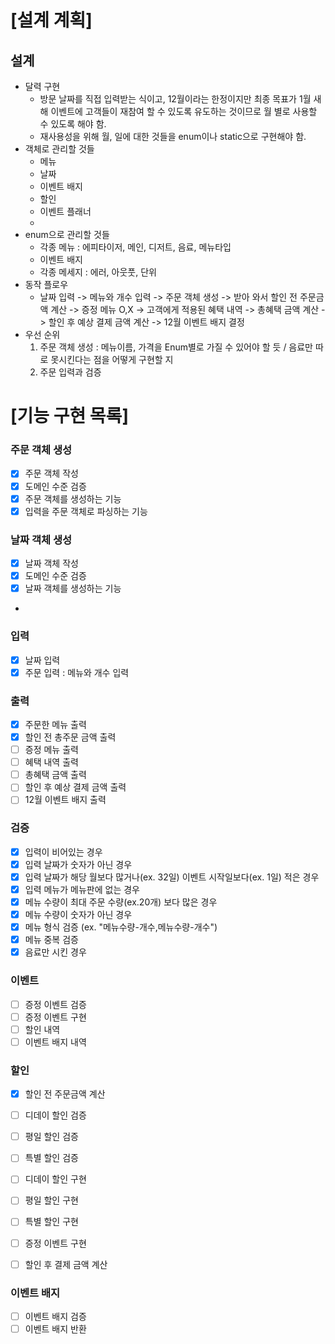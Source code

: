 # [설계 계획]

## 설계

- 달력 구현
  - 방문 날짜를 직접 입력받는 식이고, 12월이라는 한정이지만 최종 목표가 1월 새해 이벤트에 고객들이 재참여 할 수 있도록 유도하는 것이므로 월 별로 사용할 수 있도록 해야 함.
  - 재사용성을 위해 월, 일에 대한 것들을 enum이나 static으로 구현해야 함.
- 객체로 관리할 것들
  - 메뉴
  - 날짜
  - 이벤트 배지
  - 할인
  - 이벤트 플래너
  - 
- enum으로 관리할 것들
  - 각종 메뉴 : 에피타이저, 메인, 디저트, 음료, 메뉴타입
  - 이벤트 배지
  - 각종 메세지 : 에러, 아웃풋, 단위
- 동작 플로우
  - 날짜 입력 -> 메뉴와 개수 입력 -> 주문 객체 생성 -> 받아 와서 할인 전 주문금액 계산 -> 증정 메뉴 O,X -> 고객에게 적용된 혜택 내역 -> 총혜택 금액 계산 -> 할인 후 예상 결제 금액 계산 -> 12월 이벤트 배지 결정
- 우선 순위 
  1. 주문 객체 생성 : 메뉴이름, 가격을 Enum별로 가질 수 있어야 할 듯 / 음료만 따로 못시킨다는 점을 어떻게 구현할 지
  2. 주문 입력과 검증

# [기능 구현 목록]
### 주문 객체 생성
- [x] 주문 객체 작성
- [x] 도메인 수준 검증
- [x] 주문 객체를 생성하는 기능
- [x] 입력을 주문 객체로 파싱하는 기능

### 날짜 객체 생성
- [x] 날짜 객체 작성
- [x] 도메인 수준 검증
- [x] 날짜 객체를 생성하는 기능
- 
### 입력
- [x] 날짜 입력
- [x] 주문 입력 : 메뉴와 개수 입력

### 출력
- [x] 주문한 메뉴 출력
- [x] 할인 전 총주문 금액 출력
- [ ] 증정 메뉴 출력
- [ ] 혜택 내역 출력
- [ ] 총혜택 금액 출력
- [ ] 할인 후 예상 결제 금액 출력
- [ ] 12월 이벤트 배지 출력

### 검증
- [x] 입력이 비어있는 경우
- [x] 입력 날짜가 숫자가 아닌 경우
- [x] 입력 날짜가 해당 월보다 많거나(ex. 32일) 이벤트 시작일보다(ex. 1일) 적은 경우
- [x] 입력 메뉴가 메뉴판에 없는 경우
- [x] 메뉴 수량이 최대 주문 수량(ex.20개) 보다 많은 경우
- [x] 메뉴 수량이 숫자가 아닌 경우
- [x] 메뉴 형식 검증 (ex. "메뉴수량-개수,메뉴수량-개수")
- [x] 메뉴 중복 검증
- [x] 음료만 시킨 경우

### 이벤트
- [ ] 증정 이벤트 검증
- [ ] 증정 이벤트 구현
- [ ] 할인 내역
- [ ] 이벤트 배지 내역

### 할인
- [x] 할인 전 주문금액 계산
- [ ] 디데이 할인 검증
- [ ] 평일 할인 검증
- [ ] 특별 할인 검증

- [ ] 디데이 할인 구현
- [ ] 평일 할인 구현
- [ ] 특별 할인 구현
- [ ] 증정 이벤트 구현
- [ ] 할인 후 결제 금액 계산

### 이벤트 배지
- [ ] 이벤트 배지 검증
- [ ] 이벤트 배지 반환